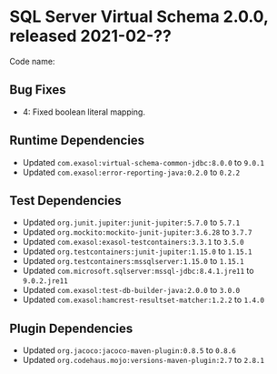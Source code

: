 # SQL Server Virtual Schema 2.0.0, released 2021-02-??

Code name: 

## Bug Fixes

* 4: Fixed boolean literal mapping.

## Runtime Dependencies

* Updated `com.exasol:virtual-schema-common-jdbc:8.0.0` to `9.0.1`
* Updated `com.exasol:error-reporting-java:0.2.0` to `0.2.2`

## Test Dependencies

* Updated `org.junit.jupiter:junit-jupiter:5.7.0` to `5.7.1`
* Updated `org.mockito:mockito-junit-jupiter:3.6.28` to `3.7.7`
* Updated `com.exasol:exasol-testcontainers:3.3.1` to `3.5.0`
* Updated `org.testcontainers:junit-jupiter:1.15.0` to `1.15.1`
* Updated `org.testcontainers:mssqlserver:1.15.0` to `1.15.1`
* Updated `com.microsoft.sqlserver:mssql-jdbc:8.4.1.jre11` to `9.0.2.jre11`
* Updated `com.exasol:test-db-builder-java:2.0.0` to `3.0.0`
* Updated `com.exasol:hamcrest-resultset-matcher:1.2.2` to `1.4.0` 

## Plugin Dependencies

* Updated `org.jacoco:jacoco-maven-plugin:0.8.5` to `0.8.6`
* Updated `org.codehaus.mojo:versions-maven-plugin:2.7` to `2.8.1`
